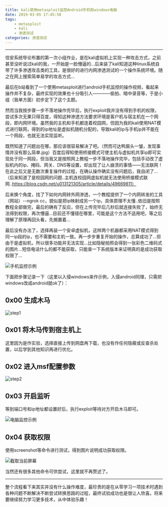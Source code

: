 ```yaml
---
title: kali使用metasploit监控Android手机和windows电脑
date: 2019-03-05 17:45:58
tags: 
	- metasploit
	- kali
	- 渗透测试
categories: 渗透测试
---
```

---
信安系统导论布置的第一次小组作业，是在kali虚拟机上实现一种攻击方式，之前甚至没听说过kali的我，一开始是一脸懵逼的...后来装了kali知道这种linux系统自带了许多渗透攻击类的工具，是很好的进行内网渗透测试的一个操作系统环境。随之在网上搜索简单易学的攻击方式...
<!--more-->

最后在b站看到了一个使用metasploit进行android手机监控的操作视频，看起来操作并不复杂，最终实现的效果也十分吸引人————偷拍、暗中录音等，于是小组（我单方面）初步定下了这个主题。

然而当我按步骤一步不落地操作完毕后，执行exploit我并没有得到手机的权限，尝试多次无果只得百度，得知这种渗透方法要求环境是客户机与宿主机在一个网段，即内网环境。虽然我的主机和手机都连着校园网，但因为我的kali使用NAT模式进行联网，得到的ip地址是虚拟机随机分配的，导致kali的ip与手机ip并不能在一个网段，也就无法实现监听。

既然知道了问题出在哪，那应该很容易解决了吧。（然而可达鸭眉头一皱，发现事情并没有那么简单.jpg）百度后得知使用桥接模式可使主机与虚拟机共享ip即可实现处于同一网段，但当我又是按照网上教程一步不落地操作完毕，包括手动改了虚拟机内的ip、掩码、网关、DNS等设置，却出现了让人崩溃的事情——无法联网！在此之后又是无数次重复操作的过程，在确认操作确实没有问题后，我自闭了...（后来知道了是校园网的问题..主机连校园网虚拟机就无法使用桥接模式联网..https://blog.csdn.net/u013121305/article/details/49669811）

后来换个角度，找了下如何内网转外网渗透，一个教程提供了一个内网转发的工具（网站）--ngrok cc，貌似是把ip映射成另一个ip，具体原理不太懂..依旧是按照教程全部做完，最后的确有了反应，但在上传完毕后几秒后就连接失败了，始终无法得到权限，再次懵逼...目前还不懂错在哪里，可能是这个方法不适用吧，等之后理解了原理再回头看，先搁置着...

最后没有办法了，选择再装一个安卓虚拟机，这样两个机器都采用NAT模式得到同一ip段的ip，也不需要和主机一致。再一步步重复开始的操作，总算成功了...但由于是虚拟机，所以很多功能并无法实现...比如隐秘拍照会得到一张彩色二维码式的图片...短信电话什么的都不能获取，只能查一下系统版本来证明真的是成功获取权限了...

![手机监控示例](/img/kali使用metasploit监控Android手机和windows电脑/手机监控示例.jpg)

下面把步骤记录一下（这里以入侵windows来作示例，入侵android同理，只需把windows改成android就ok了）：

## 0x00 生成木马

![step1](/img/kali使用metasploit监控Android手机和windows电脑/step1.png)

## 0x01 将木马传到宿主机上

这里因为是作实验，选择直接上传到网盘再下载，也没有作任何隐蔽或反查杀处置，以后学到其他知识再进行优化。

## 0x02 进入msf配置参数

![step2](/img/kali使用metasploit监控Android手机和windows电脑/step2.png)

## 0x03 开启监听

等到端口号和ip地址都设置好后，执行exploit等待对方开启木马即可。

![电脑监控示例](/img/kali使用metasploit监控Android手机和windows电脑/电脑监控示例.jpg)

## 0x04 获取权限

使用screenshot等命令进行测试，得到图片说明成功获取权限。

![截取当前屏幕](/kali使用metasploit监控Android手机和windows电脑/截取当前屏幕.png)

当然还有很多其他命令可供尝试，这里就不再赘述了。

---
整个流程看下来其实并没有什么操作难度，最珍贵的是在从零学习一项技术时遇到各种问题不断解决不断尝试转换思路的过程，最终试验成功也是很让人欣喜。将来要继续努力学习更多技术，从中体验乐趣！


